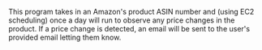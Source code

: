 This program takes in an Amazon's product ASIN number and (using EC2 scheduling) once a day will run to observe any price changes in the product. If a price change is detected, an email will be sent to the user's provided email letting them know.
